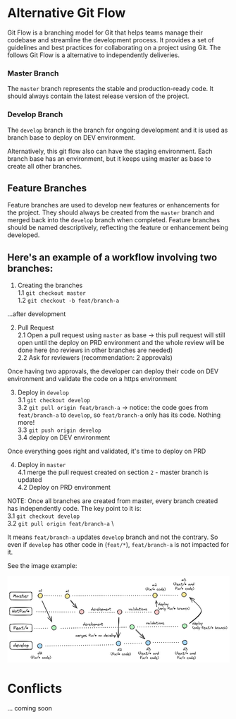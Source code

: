# Alternative Git Flow

Git Flow is a branching model for Git that helps teams manage their codebase and streamline the development process. It provides a set of guidelines and best practices for collaborating on a project using Git. The follows Git Flow is a alternative to independently deliveries. 

### Master Branch

The `master` branch represents the stable and production-ready code. It should always contain the latest release version of the project.

### Develop Branch

The `develop` branch is the branch for ongoing development and it is used as branch base to deploy on DEV environment. 

Alternatively, this git flow also can have the staging environment. Each branch base has an environment, but it keeps using master as base to create all other branches.

## Feature Branches

Feature branches are used to develop new features or enhancements for the project. They should always be created from the `master` branch and merged back into the `develop` branch when completed. Feature branches should be named descriptively, reflecting the feature or enhancement being developed.

## Here's an example of a workflow involving two branches:

1. Creating the branches \
1.1 `git checkout master` \
1.2 `git checkout -b feat/branch-a`

...after development

2. Pull Request \
2.1 Open a pull request using `master` as base -> this pull request will still open until the deploy on PRD environment and the whole review will be done here (no reviews in other branches are needed) \
2.2 Ask for reviewers (recommendation: 2 approvals)

Once having two approvals, the developer can deploy their code on DEV environment and validate the code on a https environment

3. Deploy in `develop` \
3.1 `git checkout develop`\
3.2 `git pull origin feat/branch-a` -> notice: the code goes from `feat/branch-a` to `develop`, so `feat/branch-a` only has its code. Nothing more! \
3.3 `git push origin develop` \
3.4 deploy on DEV environment

Once everything goes right and validated, it's time to deploy on PRD

4. Deploy in `master` \
4.1 merge the pull request created on section `2` - master branch is updated \
4.2 Deploy on PRD environment


NOTE: 
Once all branches are created from master, every branch created has independently code. The key point to it is: \
3.1 `git checkout develop` \
3.2 `git pull origin feat/branch-a` \

It means `feat/branch-a` updates `develop` branch and not the contrary. So even if `develop` has other code in (`feat/*`), `feat/branch-a` is not impacted for it.

See the image example: 

![image showing alternative git flow](./git-flow-example.png)

# Conflicts
... coming soon
